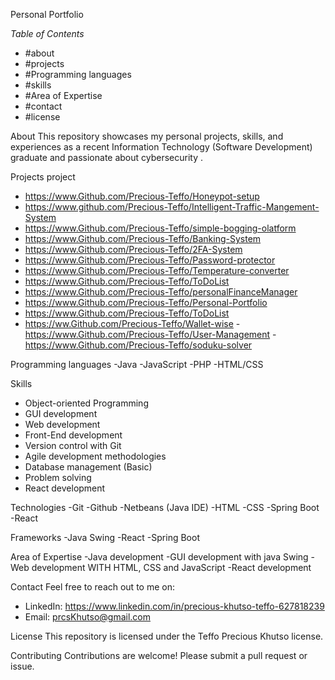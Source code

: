 Personal Portfolio

*Table of Contents*
- #about
- #projects
- #Programming languages 
- #skills
- #Area of Expertise
- #contact
- #license

About
This repository showcases my personal projects, skills, and experiences as a recent Information Technology (Software Development) graduate and passionate about cybersecurity .

Projects project
- https://www.Github.com/Precious-Teffo/Honeypot-setup
- https://www.github.com/Precious-Teffo/Intelligent-Traffic-Mangement-System
- https://www.Github.com/Precious-Teffo/simple-bogging-olatform
- https://www.Github.com/Precious-Teffo/Banking-System
- https://www.Github.com/Precious-Teffo/2FA-System
- https://www.Github.com/Precious-Teffo/Password-protector
- https://www.Github.com/Precious-Teffo/Temperature-converter
- https://www.Github.com/Precious-Teffo/ToDoList
- https://www.Github.com/Precious-Teffo/personalFinanceManager
- https://www.Github.com/Precious-Teffo/Personal-Portfolio
- https://www.Github.com/Precious-Teffo/ToDoList
- https://ww.Github.com/Precious-Teffo/Wallet-wise
-https://www.Github.com/Precious-Teffo/User-Management
-https://www.Github.com/Precious-Teffo/soduku-solver


Programming languages 
-Java
-JavaScript 
-PHP
-HTML/CSS

Skills
- Object-oriented Programming
- GUI development
- Web development
- Front-End development
- Version control with Git
- Agile development methodologies
- Database management (Basic)
- Problem solving
- React development

Technologies 
-Git
-Github
-Netbeans (Java IDE) 
-HTML
-CSS
-Spring Boot
-React

Frameworks
-Java Swing
-React
-Spring Boot

Area of Expertise 
-Java development 
-GUI development with java Swing
-Web development WITH HTML, CSS and JavaScript 
-React development 

Contact
Feel free to reach out to me on:

- LinkedIn: https://www.linkedin.com/in/precious-khutso-teffo-627818239
- Email: prcsKhutso@gmail.com

License
This repository is licensed under the Teffo Precious Khutso license.

Contributing
Contributions are welcome! Please submit a pull request or issue.
